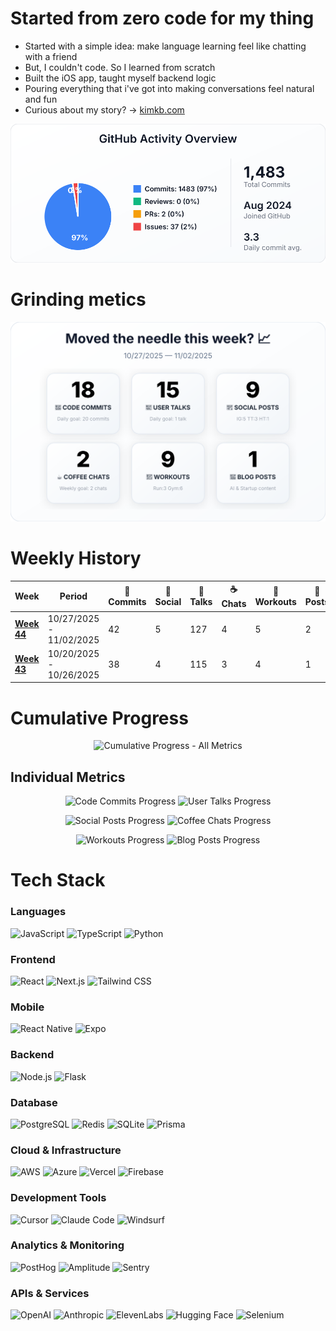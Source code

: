 # Started from zero code for my thing

- Started with a simple idea: make language learning feel like chatting with a friend
- But, I couldn't code. So I learned from scratch
- Built the iOS app, taught myself backend logic
- Pouring everything that i've got into making conversations feel natural and fun
- Curious about my story? → [kimkb.com](https://www.kimkb.com)

<p align="center">
  <img src="https://raw.githubusercontent.com/Piesson/Piesson/main/profile-summary-card-output/default/0-profile-details.svg" alt="Profile Details">
</p>

# Grinding metics

<p align="center">
  <img src="https://raw.githubusercontent.com/Piesson/Piesson/main/dashboard/weekly_dashboard.svg" alt="Weekly Dashboard">
</p>

# Weekly History

| Week | Period | 🚀 Commits | 📱 Social | 💬 Talks | ☕ Chats | 🏃 Workouts | 📝 Posts |
|------|--------|-----------|----------|---------|---------|------------|----------|
| [**Week 44**](https://raw.githubusercontent.com/Piesson/Piesson/main/dashboard/history/weekly_history_2025-W44.svg) | 10/27/2025 - 11/02/2025 | 42 | 5 | 127 | 4 | 5 | 2 |
| [**Week 43**](https://raw.githubusercontent.com/Piesson/Piesson/main/dashboard/history/weekly_history_2025-W43.svg) | 10/20/2025 - 10/26/2025 | 38 | 4 | 115 | 3 | 4 | 1 |


# Cumulative Progress

<p align="center">
  <img src="https://image-charts.com/chart?cht=lc&chd=t:38,80|115,242|4,9|3,7|4,9|1,3&chs=900x450&chxt=x,y&chxl=0:|W43+(10/20/25)|W44+(10/27/25)&chco=FF6384,36A2EB,FFCE56,4BC0C0,9966FF,FF9F40&chdl=Code+Commits|User+Talks|Social+Posts|Coffee+Chats|Workouts|Blog+Posts&chtt=Cumulative+Progress&chts=000000,16&chls=3|3|3|3|3|3&chg=20,20,1,5&chm=N*f0*,000000,0,-1,11|N*f0*,000000,1,-1,11|N*f0*,000000,2,-1,11|N*f0*,000000,3,-1,11|N*f0*,000000,4,-1,11|N*f0*,000000,5,-1,11" alt="Cumulative Progress - All Metrics">
</p>

## Individual Metrics

<p align="center">
  <img src="https://image-charts.com/chart?cht=lc&chd=t:38,80&chs=380x200&chxt=x,y&chxl=0:|W43|W44&chco=FF6384&chtt=Code+Commits&chts=000000,14&chls=3&chg=20,20,1,5&chf=bg,s,FFFFFF" alt="Code Commits Progress">
  <img src="https://image-charts.com/chart?cht=lc&chd=t:115,242&chs=380x200&chxt=x,y&chxl=0:|W43|W44&chco=36A2EB&chtt=User+Talks&chts=000000,14&chls=3&chg=20,20,1,5&chf=bg,s,FFFFFF" alt="User Talks Progress">
</p>

<p align="center">
  <img src="https://image-charts.com/chart?cht=lc&chd=t:4,9&chs=380x200&chxt=x,y&chxl=0:|W43|W44&chco=FFCE56&chtt=Social+Posts&chts=000000,14&chls=3&chg=20,20,1,5&chf=bg,s,FFFFFF" alt="Social Posts Progress">
  <img src="https://image-charts.com/chart?cht=lc&chd=t:3,7&chs=380x200&chxt=x,y&chxl=0:|W43|W44&chco=4BC0C0&chtt=Coffee+Chats&chts=000000,14&chls=3&chg=20,20,1,5&chf=bg,s,FFFFFF" alt="Coffee Chats Progress">
</p>

<p align="center">
  <img src="https://image-charts.com/chart?cht=lc&chd=t:4,9&chs=380x200&chxt=x,y&chxl=0:|W43|W44&chco=9966FF&chtt=Workouts&chts=000000,14&chls=3&chg=20,20,1,5&chf=bg,s,FFFFFF" alt="Workouts Progress">
  <img src="https://image-charts.com/chart?cht=lc&chd=t:1,3&chs=380x200&chxt=x,y&chxl=0:|W43|W44&chco=FF9F40&chtt=Blog+Posts&chts=000000,14&chls=3&chg=20,20,1,5&chf=bg,s,FFFFFF" alt="Blog Posts Progress">
</p>


# Tech Stack

### Languages
![JavaScript](https://img.shields.io/badge/JavaScript-F7DF1E?style=flat-square&logo=javascript&logoColor=black)
![TypeScript](https://img.shields.io/badge/TypeScript-007ACC?style=flat-square&logo=typescript&logoColor=white)
![Python](https://img.shields.io/badge/Python-3776AB?style=flat-square&logo=python&logoColor=white)

### Frontend
![React](https://img.shields.io/badge/React-20232A?style=flat-square&logo=react&logoColor=61DAFB)
![Next.js](https://img.shields.io/badge/Next.js-000000?style=flat-square&logo=nextdotjs&logoColor=white)
![Tailwind CSS](https://img.shields.io/badge/Tailwind_CSS-38B2AC?style=flat-square&logo=tailwind-css&logoColor=white)

### Mobile
![React Native](https://img.shields.io/badge/React_Native-20232A?style=flat-square&logo=react&logoColor=61DAFB)
![Expo](https://img.shields.io/badge/Expo-1C1E24?style=flat-square&logo=expo&logoColor=white)

### Backend
![Node.js](https://img.shields.io/badge/Node.js-43853D?style=flat-square&logo=node.js&logoColor=white)
![Flask](https://img.shields.io/badge/Flask-000000?style=flat-square&logo=flask&logoColor=white)

### Database
![PostgreSQL](https://img.shields.io/badge/PostgreSQL-316192?style=flat-square&logo=postgresql&logoColor=white)
![Redis](https://img.shields.io/badge/Redis-DC382D?style=flat-square&logo=redis&logoColor=white)
![SQLite](https://img.shields.io/badge/SQLite-07405E?style=flat-square&logo=sqlite&logoColor=white)
![Prisma](https://img.shields.io/badge/Prisma-3982CE?style=flat-square&logo=Prisma&logoColor=white)

### Cloud & Infrastructure
![AWS](https://img.shields.io/badge/AWS-232F3E?style=flat-square&logo=amazon-aws&logoColor=white)
![Azure](https://img.shields.io/badge/Microsoft_Azure-0089D0?style=flat-square&logo=microsoft-azure&logoColor=white)
![Vercel](https://img.shields.io/badge/Vercel-000000?style=flat-square&logo=vercel&logoColor=white)
![Firebase](https://img.shields.io/badge/Firebase-FFCA28?style=flat-square&logo=firebase&logoColor=black)

### Development Tools
![Cursor](https://img.shields.io/badge/Cursor-000000?style=flat-square&logoColor=white)
![Claude Code](https://img.shields.io/badge/Claude_Code-000000?style=flat-square&logo=anthropic&logoColor=white)
![Windsurf](https://img.shields.io/badge/Windsurf-0EA5E9?style=flat-square&logoColor=white)

### Analytics & Monitoring
![PostHog](https://img.shields.io/badge/PostHog-000000?style=flat-square&logo=posthog&logoColor=white)
![Amplitude](https://img.shields.io/badge/Amplitude-000080?style=flat-square&logoColor=white)
![Sentry](https://img.shields.io/badge/Sentry-362D59?style=flat-square&logo=sentry&logoColor=white)

### APIs & Services
![OpenAI](https://img.shields.io/badge/OpenAI-412991?style=flat-square&logo=openai&logoColor=white)
![Anthropic](https://img.shields.io/badge/Anthropic-191919?style=flat-square&logoColor=white)
![ElevenLabs](https://img.shields.io/badge/ElevenLabs-000000?style=flat-square&logoColor=white)
![Hugging Face](https://img.shields.io/badge/🤗_Hugging_Face-FFD21E?style=flat-square&logoColor=black)
![Selenium](https://img.shields.io/badge/Selenium-43B02A?style=flat-square&logo=selenium&logoColor=white)
